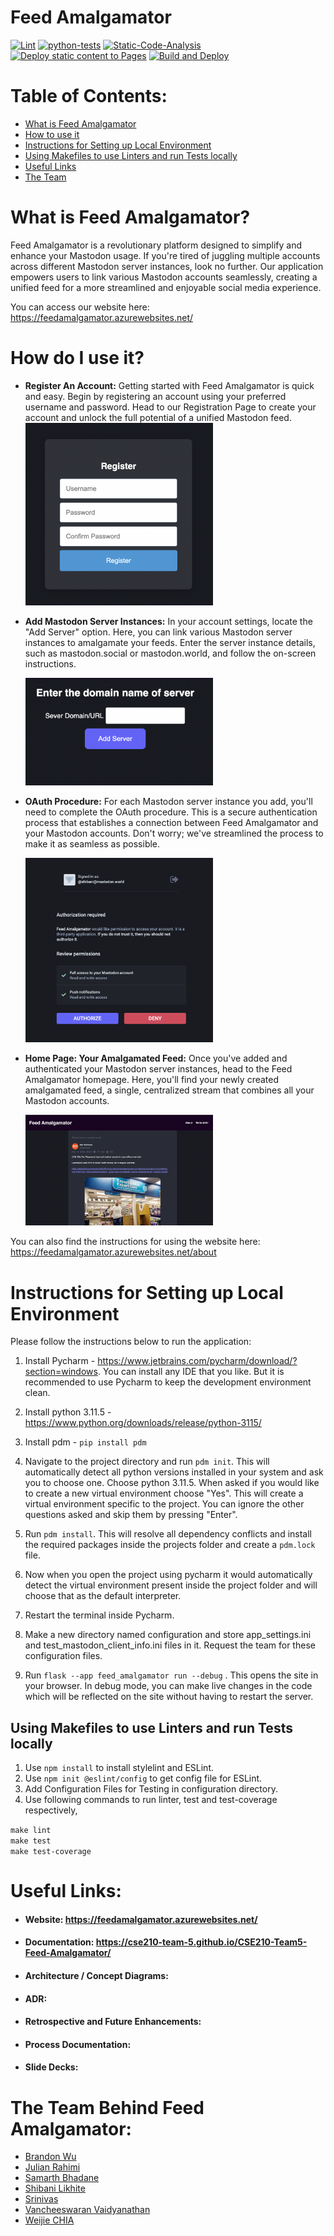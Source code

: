 # Feed Amalgamator

[![Lint](https://github.com/CSE210-Team-5/CSE210-Team5-Feed-Amalgamator/actions/workflows/lint.yml/badge.svg)](https://github.com/CSE210-Team-5/CSE210-Team5-Feed-Amalgamator/actions/workflows/lint.yml) [![python-tests](https://github.com/CSE210-Team-5/CSE210-Team5-Feed-Amalgamator/actions/workflows/python-tests.yml/badge.svg)](https://github.com/CSE210-Team-5/CSE210-Team5-Feed-Amalgamator/actions/workflows/python-tests.yml) [![Static-Code-Analysis](https://github.com/CSE210-Team-5/CSE210-Team5-Feed-Amalgamator/actions/workflows/static-analysis.yml/badge.svg)](https://github.com/CSE210-Team-5/CSE210-Team5-Feed-Amalgamator/actions/workflows/static-analysis.yml) [![Deploy static content to Pages](https://github.com/CSE210-Team-5/CSE210-Team5-Feed-Amalgamator/actions/workflows/Documentation_Generator.yml/badge.svg)](https://github.com/CSE210-Team-5/CSE210-Team5-Feed-Amalgamator/actions/workflows/Documentation_Generator.yml) [![Build and Deploy](https://github.com/CSE210-Team-5/CSE210-Team5-Feed-Amalgamator/actions/workflows/Deployment_Workflow.yml/badge.svg)](https://github.com/CSE210-Team-5/CSE210-Team5-Feed-Amalgamator/actions/workflows/Deployment_Workflow.yml)

# Table of Contents:

- [What is Feed Amalgamator](README.md#what-is-feed-amalgamator)
- [How to use it](README.md#how-do-i-use-it)
- [Instructions for Setting up Local Environment](README.md#instructions-for-setting-up-local-environment)
- [Using Makefiles to use Linters and run Tests locally](README.md#using-makefiles-to-use-linters-and-run-tests-locally)
- [Useful Links](README.md#useful-links)
- [The Team](README.md#what-is-feed-amalgamator)


# What is Feed Amalgamator?

Feed Amalgamator is a revolutionary platform designed to simplify and enhance your Mastodon usage. If you're tired of juggling multiple accounts across different Mastodon server instances, look no further. Our application empowers users to link various Mastodon accounts seamlessly, creating a unified feed for a more streamlined and enjoyable social media experience.

You can access our website here: <https://feedamalgamator.azurewebsites.net/>

# How do I use it?

- **Register An Account:**
  Getting started with Feed Amalgamator is quick and easy. Begin by registering an account using your preferred username and password. Head to our Registration
  Page to create your account and unlock the full potential of a unified Mastodon feed.
  <img src="./feed_amalgamator/static/images/register.png" alt="Alt text" width="300"/>
- **Add Mastodon Server Instances:**
  In your account settings, locate the "Add Server" option. Here, you can link various Mastodon server instances to amalgamate your feeds. Enter the server
  instance details, such as mastodon.social or mastodon.world, and follow the on-screen instructions.
  
  <img src="./feed_amalgamator/static/images/add-server.png" alt="Alt text" width="300"/>
- **OAuth Procedure:**
  For each Mastodon server instance you add, you'll need to complete the OAuth procedure. This is a secure authentication process that establishes a connection
  between Feed Amalgamator and your Mastodon accounts. Don't worry; we've streamlined the process to make it as seamless as possible.
  
  <img src="./feed_amalgamator/static/images/oauth.png" alt="Alt text" width="300"/>
- **Home Page: Your Amalgamated Feed:**
  Once you've added and authenticated your Mastodon server instances, head to the Feed Amalgamator homepage. Here, you'll find your newly created amalgamated feed,
  a single, centralized stream that combines all your Mastodon accounts.
  
  <img src="./feed_amalgamator/static/images/feed.png" alt="Alt text" width="300"/>

You can also find the instructions for using the website here: <https://feedamalgamator.azurewebsites.net/about>

# Instructions for Setting up Local Environment

Please follow the instructions below to run the application:

1. Install Pycharm - <https://www.jetbrains.com/pycharm/download/?section=windows>. You can install any IDE that you like. But it is recommended to use Pycharm to keep the development environment clean.

2. Install python 3.11.5 - <https://www.python.org/downloads/release/python-3115/>

3. Install pdm - `pip install pdm`

4. Navigate to the project directory and run `pdm init`. This will automatically detect all python versions installed in your system and ask you to choose one. Choose python 3.11.5. When asked if you would like to create a new virtual environment choose "Yes". This will create a virtual environment specific to the project. You can ignore the other questions asked and skip them by pressing "Enter".

5. Run `pdm install`. This will resolve all dependency conflicts and install the required packages inside the projects folder and create a `pdm.lock` file.

6. Now when you open the project using pycharm it would automatically detect the virtual environment present inside the project folder and will choose that as the default interpreter.

7. Restart the terminal inside Pycharm.

8. Make a new directory named configuration and store app_settings.ini and test_mastodon_client_info.ini files in it. Request the team for these configuration files.

9. Run `flask --app feed_amalgamator run --debug` . This opens the site in your browser. In debug mode, you can make live changes in the code which will be reflected on the site without having to restart the server.

## Using Makefiles to use Linters and run Tests locally

1. Use `npm install` to install stylelint and ESLint.
2. Use `npm init @eslint/config` to get config file for ESLint.
3. Add Configuration Files for Testing in configuration directory.
4. Use following commands to run linter, test and test-coverage respectively,

`make lint`  
`make test`  
`make test-coverage`

# Useful Links:

- #### Website: <https://feedamalgamator.azurewebsites.net/>
- #### Documentation: <https://cse210-team-5.github.io/CSE210-Team5-Feed-Amalgamator/>
- #### Architecture / Concept Diagrams:
- #### ADR:
- #### Retrospective and Future Enhancements:
- #### Process Documentation:
- #### Slide Decks: 

# The Team Behind Feed Amalgamator:

- [Brandon Wu](https://github.com/bwu2018)
- [Julian Rahimi](https://github.com/ju-ra-96)
- [Samarth Bhadane](https://github.com/samarth9201)
- [Shibani Likhite](https://github.com/ShibaniL123)
- [Srinivas](https://github.com/srinivasraman18)
- [Vancheeswaran Vaidyanathan](https://github.com/vancheeswaran)
- [Weijie CHIA](https://github.com/Moomootank)

